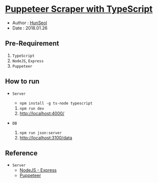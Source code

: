 # [Puppeteer Scraper with TypeScript](https://github.com/Seolhun/puppeteer-scraper-typescript)
- Author : [HunSeol](https://github.com/Seolhun)
- Date : 2018.01.26

## Pre-Requirement
1. `TypeScript`
2. `NodeJS`, `Express`
3. `Puppeteer`

## How to run
- `Server`
  - `npm install -g ts-node typescript`
  1. `npm run dev`
  2. [http://localhost:4000/](http://localhost:4000/)

- `DB`
  1. `npm run json:server`
  2. [http://localhost:3100/data](http://localhost:3100/data)
  
## Reference
- `Server`
  - [NodeJS - Express](http://expressjs.com/)
  - [Puppeteer](https://github.com/GoogleChrome/puppeteer)